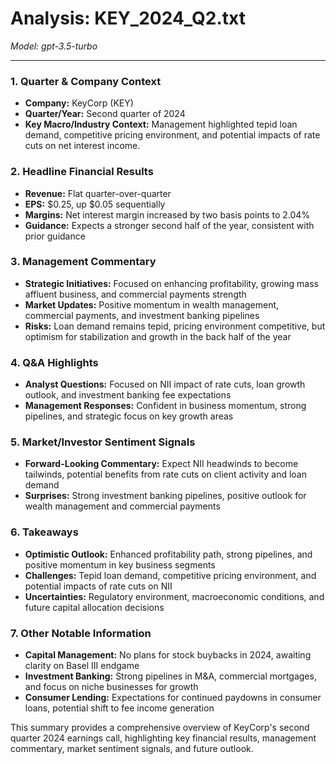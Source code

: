 # Analysis: KEY_2024_Q2.txt

*Model: gpt-3.5-turbo*

---

### 1. Quarter & Company Context
- **Company:** KeyCorp (KEY)
- **Quarter/Year:** Second quarter of 2024
- **Key Macro/Industry Context:** Management highlighted tepid loan demand, competitive pricing environment, and potential impacts of rate cuts on net interest income.

### 2. Headline Financial Results
- **Revenue:** Flat quarter-over-quarter
- **EPS:** $0.25, up $0.05 sequentially
- **Margins:** Net interest margin increased by two basis points to 2.04%
- **Guidance:** Expects a stronger second half of the year, consistent with prior guidance

### 3. Management Commentary
- **Strategic Initiatives:** Focused on enhancing profitability, growing mass affluent business, and commercial payments strength
- **Market Updates:** Positive momentum in wealth management, commercial payments, and investment banking pipelines
- **Risks:** Loan demand remains tepid, pricing environment competitive, but optimism for stabilization and growth in the back half of the year

### 4. Q&A Highlights
- **Analyst Questions:** Focused on NII impact of rate cuts, loan growth outlook, and investment banking fee expectations
- **Management Responses:** Confident in business momentum, strong pipelines, and strategic focus on key growth areas

### 5. Market/Investor Sentiment Signals
- **Forward-Looking Commentary:** Expect NII headwinds to become tailwinds, potential benefits from rate cuts on client activity and loan demand
- **Surprises:** Strong investment banking pipelines, positive outlook for wealth management and commercial payments

### 6. Takeaways
- **Optimistic Outlook:** Enhanced profitability path, strong pipelines, and positive momentum in key business segments
- **Challenges:** Tepid loan demand, competitive pricing environment, and potential impacts of rate cuts on NII
- **Uncertainties:** Regulatory environment, macroeconomic conditions, and future capital allocation decisions

### 7. Other Notable Information
- **Capital Management:** No plans for stock buybacks in 2024, awaiting clarity on Basel III endgame
- **Investment Banking:** Strong pipelines in M&A, commercial mortgages, and focus on niche businesses for growth
- **Consumer Lending:** Expectations for continued paydowns in consumer loans, potential shift to fee income generation

This summary provides a comprehensive overview of KeyCorp's second quarter 2024 earnings call, highlighting key financial results, management commentary, market sentiment signals, and future outlook.